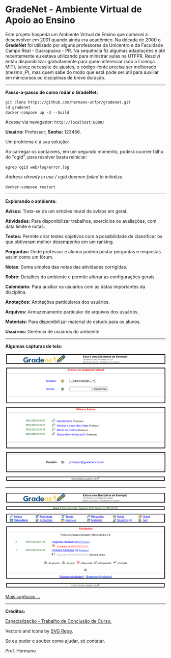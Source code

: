 # GradeNet - Ambiente Virtual de Apoio ao Ensino

Este projeto hospeda um Ambiente Virtual de Ensino que comecei a desenvolver em 2001 quando ainda era acadêmico. Na década de 2000 o **GradeNet** foi utilizado por alguns professores da Unicentro e da Faculdade Campo Real - Guarapuava - PR. Na sequência fiz algumas adaptações e até recentemente eu estava utilizando para ministrar aulas na UTFPR. Resolvi então disponibilizar gratuitamente para quem interessar (sob a Licença MIT), talvez necessite de ajustes, o código-fonte precisa ser melhorado (*mesmo ;P*), mas quem sabe do modo que está pode ser útil para auxiliar em minicursos ou disciplinas de breve duração.

* * * 

**Passo-a-passo de como rodar o GradeNet:**

```
git clone https://github.com/hermano-utfpr/gradenet.git
cd gradenet
docker-compose up -d --build
```

Acesse via navegador: `http://localhost:8080/`

**Usuário:** Professor; **Senha:** 123456.

Um problema e a sua solução:

Ao carregar os containers, em um segundo momento, poderá ocorrer falha do "cgid", para resolver basta reiniciar:

`egrep cgid web/log/error.log`

*Address already in use / cgid daemon failed to initialize.* 

`docker-compose restart`

* * * 

**Explorando o ambiente:** 

**Avisos:** Trata-se de um simples mural de avisos em geral.

**Atividades:** Para disponibilizar trabalhos, exercícios ou avaliações, com data limite e notas.

**Testes:** Permite criar testes objetivos com a possibilidade de classificar os que obtiveram melhor desempenho em um ranking.

**Perguntas:** Onde professor e alunos podem postar perguntas e respostas assim como um fórum.

**Notas:** Soma simples das notas das atividades corrigidas.

**Sobre:** Detalhes do ambiente e permite alterar as configurações gerais.

**Calendário:** Para auxiliar os usuários com as datas importantes da disciplina.

**Anotações:** Anotações particulares dos usuários.

**Arquivos:** Armazenamento particular de arquivos dos usuários.

**Materiais:** Para disponibilizar material de estudo para os alunos.

**Usuários:** Gerência de usuários do ambiente.

* * * 

**Algumas capturas de tela:**

![](capturas/gn_01.png)

* * * 

![](capturas/gn_02.png)

[Mais capturas ...](capturas/)

* * * 

**Créditos:**

[Especialização - Trabalho de Conclusão de Curso.](http://repositorio.ufla.br/jspui/bitstream/1/9549/1/MONOGRAFIA_Gradanet%20Ambiente%20virtual%20de%20apoio%20ao%20ensino.pdf)

Vectors and icons by [SVG Repo](https://www.svgrepo.com).

Se eu puder e souber como ajudar, só contatar.

Prof. Hermano

